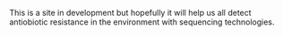 This is a site in development but hopefully it will help us all detect antiobiotic resistance in the environment with sequencing technologies.
